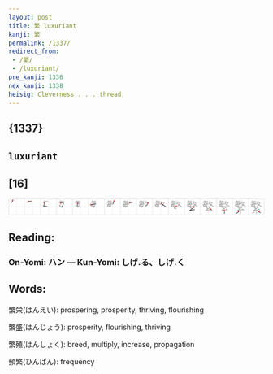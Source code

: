 ```yaml
---
layout: post
title: 繁 luxuriant
kanji: 繁
permalink: /1337/
redirect_from:
 - /繁/
 - /luxuriant/
pre_kanji: 1336
nex_kanji: 1338
heisig: Cleverness . . . thread.
---
```


## {1337}

## `luxuriant`

## [16]

<div class="stroke"><img src="../images/E7B981.png" /></div>

## Reading:

### On-Yomi: ハン &mdash; Kun-Yomi: しげ.る、しげ.く

## Words:

繁栄(はんえい): prospering, prosperity, thriving, flourishing

繁盛(はんじょう): prosperity, flourishing, thriving

繁殖(はんしょく): breed, multiply, increase, propagation

頻繁(ひんぱん): frequency
